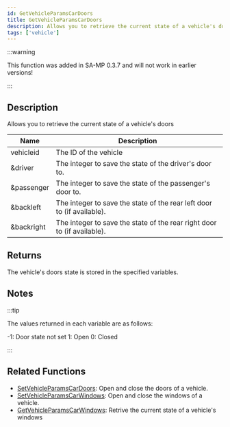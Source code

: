 ```yaml
---
id: GetVehicleParamsCarDoors
title: GetVehicleParamsCarDoors
description: Allows you to retrieve the current state of a vehicle's doors.
tags: ['vehicle']
---
```


:::warning

This function was added in SA-MP 0.3.7  and will not work in earlier versions!

:::

## Description

Allows you to retrieve the current state of a vehicle's doors


| Name | Description |
|------|-------------|
|vehicleid | The ID of the vehicle|
|&driver | The integer to save the state of the driver's door to.|
|&passenger | The integer to save the state of the passenger's door to.|
|&backleft | The integer to save the state of the rear left door to (if available).|
|&backright | The integer to save the state of the rear right door to (if available).|


## Returns

 The vehicle's doors state is stored in the specified variables.


## Notes

:::tip


The values returned in each variable are as follows:

 -1: Door state not set
 1: Open
 0: Closed



:::


## Related Functions


-  [SetVehicleParamsCarDoors](../functions/SetVehicleParamsCarDoors.md): Open and close the doors of a vehicle.
-  [SetVehicleParamsCarWindows](../functions/SetVehicleParamsCarWindows.md): Open and close the windows of a vehicle.
-  [GetVehicleParamsCarWindows](../functions/GetVehicleParamsCarWindows.md): Retrive the current state of a vehicle's windows